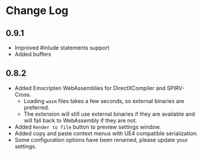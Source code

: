 # Change Log

## 0.9.1
* Improved #inlude statements support
* Added buffers

## 0.8.2

* Added Emscripten WebAssemblies for DirectXCompiler and SPIRV-Cross.
    * Loading `wasm` files takes a few seconds, so external binaries are preferred.
    * The extension will still use external binaries if they are available and will fall back to WebAssembly if they are not.
* Added `Render to file` button to preview settings window.
* Added copy and paste context menus with UE4 compatible serialization.
* Some configuration options have been renamed, please update your settings.
